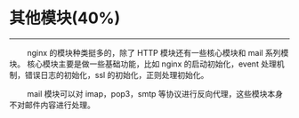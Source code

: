 # 其他模块(40%)
***

&emsp;&emsp;
nginx 的模块种类挺多的，除了 HTTP 模块还有一些核心模块和 mail 系列模块。
核心模块主要是做一些基础功能，比如 nginx 的启动初始化，event 处理机制，错误日志的初始化，ssl 的初始化，正则处理初始化。

&emsp;&emsp;
mail 模块可以对 imap，pop3，smtp 等协议进行反向代理，这些模块本身不对邮件内容进行处理。